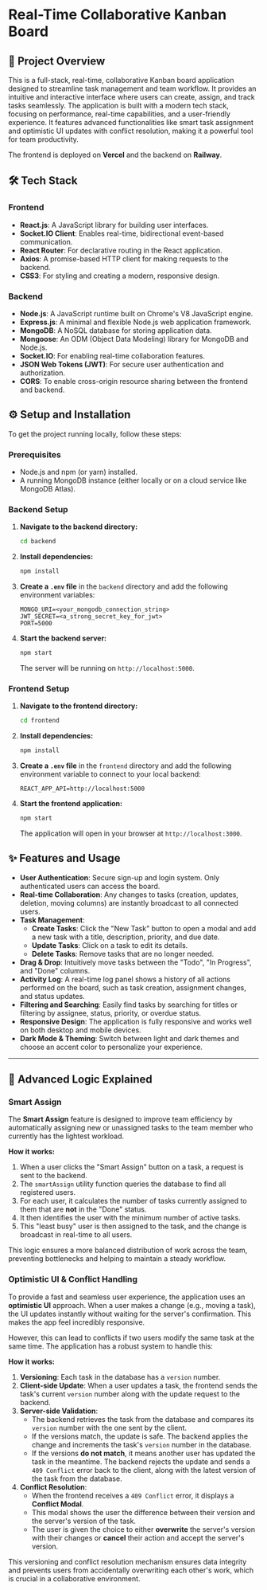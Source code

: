 # Real-Time Collaborative Kanban Board

## 🚀 Project Overview

This is a full-stack, real-time, collaborative Kanban board application designed to streamline task management and team workflow. It provides an intuitive and interactive interface where users can create, assign, and track tasks seamlessly. The application is built with a modern tech stack, focusing on performance, real-time capabilities, and a user-friendly experience. It features advanced functionalities like smart task assignment and optimistic UI updates with conflict resolution, making it a powerful tool for team productivity.

The frontend is deployed on **Vercel** and the backend on **Railway**.

## 🛠️ Tech Stack

### Frontend
*   **React.js**: A JavaScript library for building user interfaces.
*   **Socket.IO Client**: Enables real-time, bidirectional event-based communication.
*   **React Router**: For declarative routing in the React application.
*   **Axios**: A promise-based HTTP client for making requests to the backend.
*   **CSS3**: For styling and creating a modern, responsive design.

### Backend
*   **Node.js**: A JavaScript runtime built on Chrome's V8 JavaScript engine.
*   **Express.js**: A minimal and flexible Node.js web application framework.
*   **MongoDB**: A NoSQL database for storing application data.
*   **Mongoose**: An ODM (Object Data Modeling) library for MongoDB and Node.js.
*   **Socket.IO**: For enabling real-time collaboration features.
*   **JSON Web Tokens (JWT)**: For secure user authentication and authorization.
*   **CORS**: To enable cross-origin resource sharing between the frontend and backend.

## ⚙️ Setup and Installation

To get the project running locally, follow these steps:

### Prerequisites
*   Node.js and npm (or yarn) installed.
*   A running MongoDB instance (either locally or on a cloud service like MongoDB Atlas).

### Backend Setup
1.  **Navigate to the backend directory:**
    ```bash
    cd backend
    ```
2.  **Install dependencies:**
    ```bash
    npm install
    ```
3.  **Create a `.env` file** in the `backend` directory and add the following environment variables:
    ```env
    MONGO_URI=<your_mongodb_connection_string>
    JWT_SECRET=<a_strong_secret_key_for_jwt>
    PORT=5000
    ```
4.  **Start the backend server:**
    ```bash
    npm start
    ```
    The server will be running on `http://localhost:5000`.

### Frontend Setup
1.  **Navigate to the frontend directory:**
    ```bash
    cd frontend
    ```
2.  **Install dependencies:**
    ```bash
    npm install
    ```
3.  **Create a `.env` file** in the `frontend` directory and add the following environment variable to connect to your local backend:
    ```env
    REACT_APP_API=http://localhost:5000
    ```
4.  **Start the frontend application:**
    ```bash
    npm start
    ```
    The application will open in your browser at `http://localhost:3000`.

## ✨ Features and Usage

*   **User Authentication**: Secure sign-up and login system. Only authenticated users can access the board.
*   **Real-time Collaboration**: Any changes to tasks (creation, updates, deletion, moving columns) are instantly broadcast to all connected users.
*   **Task Management**:
    *   **Create Tasks**: Click the "New Task" button to open a modal and add a new task with a title, description, priority, and due date.
    *   **Update Tasks**: Click on a task to edit its details.
    *   **Delete Tasks**: Remove tasks that are no longer needed.
*   **Drag & Drop**: Intuitively move tasks between the "Todo", "In Progress", and "Done" columns.
*   **Activity Log**: A real-time log panel shows a history of all actions performed on the board, such as task creation, assignment changes, and status updates.
*   **Filtering and Searching**: Easily find tasks by searching for titles or filtering by assignee, status, priority, or overdue status.
*   **Responsive Design**: The application is fully responsive and works well on both desktop and mobile devices.
*   **Dark Mode & Theming**: Switch between light and dark themes and choose an accent color to personalize your experience.

---

## 🧠 Advanced Logic Explained

### Smart Assign

The **Smart Assign** feature is designed to improve team efficiency by automatically assigning new or unassigned tasks to the team member who currently has the lightest workload.

**How it works:**
1.  When a user clicks the "Smart Assign" button on a task, a request is sent to the backend.
2.  The `smartAssign` utility function queries the database to find all registered users.
3.  For each user, it calculates the number of tasks currently assigned to them that are **not** in the "Done" status.
4.  It then identifies the user with the minimum number of active tasks.
5.  This "least busy" user is then assigned to the task, and the change is broadcast in real-time to all users.

This logic ensures a more balanced distribution of work across the team, preventing bottlenecks and helping to maintain a steady workflow.

### Optimistic UI & Conflict Handling

To provide a fast and seamless user experience, the application uses an **optimistic UI** approach. When a user makes a change (e.g., moving a task), the UI updates instantly without waiting for the server's confirmation. This makes the app feel incredibly responsive.

However, this can lead to conflicts if two users modify the same task at the same time. The application has a robust system to handle this:

**How it works:**
1.  **Versioning**: Each task in the database has a `version` number.
2.  **Client-side Update**: When a user updates a task, the frontend sends the task's current `version` number along with the update request to the backend.
3.  **Server-side Validation**:
    *   The backend retrieves the task from the database and compares its `version` number with the one sent by the client.
    *   If the versions match, the update is safe. The backend applies the change and increments the task's `version` number in the database.
    *   If the versions **do not match**, it means another user has updated the task in the meantime. The backend rejects the update and sends a `409 Conflict` error back to the client, along with the latest version of the task from the database.
4.  **Conflict Resolution**:
    *   When the frontend receives a `409 Conflict` error, it displays a **Conflict Modal**.
    *   This modal shows the user the difference between their version and the server's version of the task.
    *   The user is given the choice to either **overwrite** the server's version with their changes or **cancel** their action and accept the server's version.

This versioning and conflict resolution mechanism ensures data integrity and prevents users from accidentally overwriting each other's work, which is crucial in a collaborative environment.
